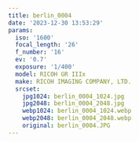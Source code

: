 ```yaml
---
title: berlin_0004
date: '2023-12-30 13:53:29'
params:
  iso: '1600'
  focal_length: '26'
  f_number: '16'
  ev: '0.7'
  exposure: '1/400'
  model: RICOH GR IIIx
  make: RICOH IMAGING COMPANY, LTD.
  srcset:
    jpg1024: berlin_0004_1024.jpg
    jpg2048: berlin_0004_2048.jpg
    webp1024: berlin_0004_1024.webp
    webp2048: berlin_0004_2048.webp
    original: berlin_0004.JPG
---
```

